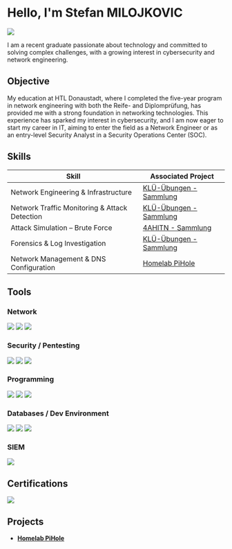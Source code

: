 # Hello, I'm Stefan MILOJKOVIC
<a href="https://www.linkedin.com/in/stefan-milojkovic-720646378"><img src="https://img.shields.io/badge/-LinkedIn-0072b1?&style=for-the-badge&logo=linkedin&logoColor=white" /></a>

I am a recent graduate passionate about technology and committed to solving complex challenges, with a growing interest in cybersecurity and network engineering.

## Objective

My education at HTL Donaustadt, where I completed the five-year program in network engineering with both the Reife- and Diplomprüfung, has provided me with a strong foundation in networking technologies. This experience has sparked my interest in cybersecurity, and I am now eager to start my career in IT, aiming to enter the field as a Network Engineer or as an entry-level Security Analyst in a Security Operations Center (SOC).

## Skills
| Skill | Associated Project |
|-----------------------------------------------|----------------------------|
| Network Engineering & Infrastructure | [KLÜ-Übungen - Sammlung](./KLÜ-Übungen/KLÜ-Übungen/KLÜ1/Lab2b%20AnalyseMitM.pcap) |
| Network Traffic Monitoring & Attack Detection | [KLÜ-Übungen - Sammlung](./Lab5%20SIEM.pkt) |
| Attack Simulation – Brute Force | [4AHITN - Sammlung](./4AHITN/4AHITN/ANGE/Angaben/Lab1%20Sniffing.pdf) |
| Forensics & Log Investigation | [KLÜ-Übungen - Sammlung](./KLÜ-Übungen/KLÜ-Übungen/KLÜ1/Lab2b%20AnalyseMitM.pcap) |
| Network Management & DNS Configuration | [Homelab PiHole](https://github.com/Layer7Greed/Homelab-PiHole) |

## Tools

### Network
<div>
  <img src="https://img.shields.io/badge/-Wireshark-1679A7?&style=for-the-badge&logo=Wireshark&logoColor=white" />
  <img src="https://img.shields.io/badge/-VMware-00ADEF?&style=for-the-badge&logo=VMware&logoColor=white" />
  <img src="https://img.shields.io/badge/-Nmap-EA4335?&style=for-the-badge&logo=nmap&logoColor=white" />
</div>

### Security / Pentesting
<div>
  <img src="https://img.shields.io/badge/-Hydra-000000?&style=for-the-badge&logo=hydra&logoColor=white" />
  <img src="https://img.shields.io/badge/-Scapy-008080?&style=for-the-badge&logo=python&logoColor=white" />
  <img src="https://img.shields.io/badge/-mitmproxy-FF6600?&style=for-the-badge&logo=mitmproxy&logoColor=white" />
</div>

### Programming
<div>
  <img src="https://img.shields.io/badge/-JavaScript-F7DF1E?&style=for-the-badge&logo=javascript&logoColor=black" />
  <img src="https://img.shields.io/badge/-HTML-E34F26?&style=for-the-badge&logo=html5&logoColor=white" />
  <img src="https://img.shields.io/badge/-SCSS-CC6699?&style=for-the-badge&logo=sass&logoColor=white" />
</div>

### Databases / Dev Environment
<div>
  <img src="https://img.shields.io/badge/-MariaDB-003545?&style=for-the-badge&logo=MariaDB&logoColor=white" />
  <img src="https://img.shields.io/badge/-MySQL-4479A1?&style=for-the-badge&logo=mysql&logoColor=white" />
  <img src="https://img.shields.io/badge/-XAMPP-F8D800?&style=for-the-badge&logo=XAMPP&logoColor=black" />
</div>

### SIEM
<div>
  <img src="https://img.shields.io/badge/-Elastic-005571?&style=for-the-badge&logo=Elastic&logoColor=white" />
</div>

## Certifications
<div>
<img src="https://img.shields.io/badge/-CCNAv7-0078D7?&style=for-the-badge&logo=Cisco&logoColor=white" />
</div>

## Projects
- [**Homelab PiHole** ](https://github.com/Layer7Greed/Homelab-PiHole)
